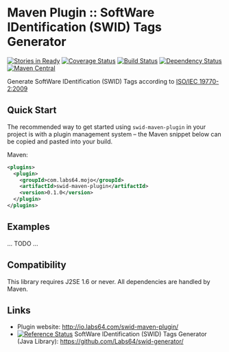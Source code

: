 # Maven Plugin :: SoftWare IDentification (SWID) Tags Generator

[![Stories in Ready](https://badge.waffle.io/Labs64/swid-maven-plugin.svg?label=ready&title=Ready)](http://waffle.io/Labs64/swid-maven-plugin)
[![Coverage Status](https://coveralls.io/repos/Labs64/swid-maven-plugin/badge.png)](https://coveralls.io/r/Labs64/swid-maven-plugin)
[![Build Status](https://travis-ci.org/Labs64/swid-maven-plugin.svg)](https://travis-ci.org/Labs64/swid-maven-plugin)
[![Dependency Status](https://www.versioneye.com/user/projects/54a1b8d614969a371200003d/badge.svg?style=flat)](https://www.versioneye.com/user/projects/54a1b8d614969a371200003d)
[![Maven Central](https://maven-badges.herokuapp.com/maven-central/com.labs64.mojo/swid-maven-plugin/badge.svg?style=flat)](https://maven-badges.herokuapp.com/maven-central/com.labs64.mojo/swid-maven-plugin)

Generate SoftWare IDentification (SWID) Tags according to [ISO/IEC 19770-2:2009](http://www.iso.org/iso/home/store/catalogue_tc/catalogue_detail.htm?csnumber=53670)

## Quick Start

The recommended way to get started using `swid-maven-plugin` in your project is with a plugin management system – the Maven snippet below can be copied and pasted into your build.

Maven:
```xml
<plugins>
  <plugin>
    <groupId>com.labs64.mojo</groupId>
    <artifactId>swid-maven-plugin</artifactId>
    <version>0.1.0</version>
  </plugin>
</plugins>
```

## Examples

... TODO ...

## Compatibility

This library requires J2SE 1.6 or never. All dependencies are handled by Maven.

## Links
- Plugin website: http://io.labs64.com/swid-maven-plugin/
- [![Reference Status](https://www.versioneye.com/java/com.labs64.utils:swid-generator/reference_badge.svg?style=flat)](https://www.versioneye.com/java/com.labs64.utils:swid-generator/references) SoftWare IDentification (SWID) Tags Generator (Java Library): https://github.com/Labs64/swid-generator/

